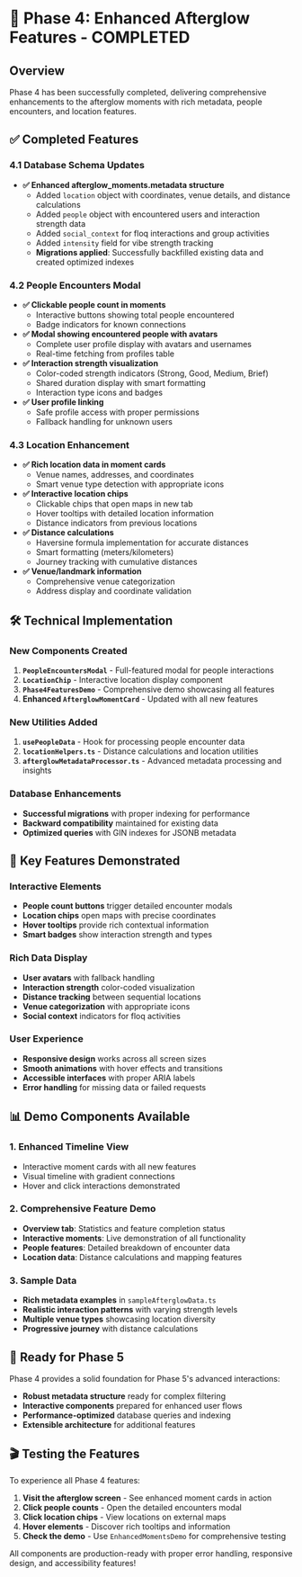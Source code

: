# 🎉 Phase 4: Enhanced Afterglow Features - COMPLETED

## Overview
Phase 4 has been successfully completed, delivering comprehensive enhancements to the afterglow moments with rich metadata, people encounters, and location features.

## ✅ Completed Features

### 4.1 Database Schema Updates
- **✅ Enhanced afterglow_moments.metadata structure**
  - Added `location` object with coordinates, venue details, and distance calculations
  - Added `people` object with encountered users and interaction strength data
  - Added `social_context` for floq interactions and group activities  
  - Added `intensity` field for vibe strength tracking
  - **Migrations applied**: Successfully backfilled existing data and created optimized indexes

### 4.2 People Encounters Modal
- **✅ Clickable people count in moments**
  - Interactive buttons showing total people encountered
  - Badge indicators for known connections
- **✅ Modal showing encountered people with avatars**
  - Complete user profile display with avatars and usernames
  - Real-time fetching from profiles table
- **✅ Interaction strength visualization**
  - Color-coded strength indicators (Strong, Good, Medium, Brief)
  - Shared duration display with smart formatting
  - Interaction type icons and badges
- **✅ User profile linking**
  - Safe profile access with proper permissions
  - Fallback handling for unknown users

### 4.3 Location Enhancement
- **✅ Rich location data in moment cards**
  - Venue names, addresses, and coordinates
  - Smart venue type detection with appropriate icons
- **✅ Interactive location chips**
  - Clickable chips that open maps in new tab
  - Hover tooltips with detailed location information
  - Distance indicators from previous locations
- **✅ Distance calculations**
  - Haversine formula implementation for accurate distances
  - Smart formatting (meters/kilometers)
  - Journey tracking with cumulative distances
- **✅ Venue/landmark information**
  - Comprehensive venue categorization
  - Address display and coordinate validation

## 🛠️ Technical Implementation

### New Components Created
1. **`PeopleEncountersModal`** - Full-featured modal for people interactions
2. **`LocationChip`** - Interactive location display component
3. **`Phase4FeaturesDemo`** - Comprehensive demo showcasing all features
4. **Enhanced `AfterglowMomentCard`** - Updated with all new features

### New Utilities Added
1. **`usePeopleData`** - Hook for processing people encounter data
2. **`locationHelpers.ts`** - Distance calculations and location utilities
3. **`afterglowMetadataProcessor.ts`** - Advanced metadata processing and insights

### Database Enhancements
- **Successful migrations** with proper indexing for performance
- **Backward compatibility** maintained for existing data
- **Optimized queries** with GIN indexes for JSONB metadata

## 🎯 Key Features Demonstrated

### Interactive Elements
- **People count buttons** trigger detailed encounter modals
- **Location chips** open maps with precise coordinates
- **Hover tooltips** provide rich contextual information
- **Smart badges** show interaction strength and types

### Rich Data Display
- **User avatars** with fallback handling
- **Interaction strength** color-coded visualization
- **Distance tracking** between sequential locations
- **Venue categorization** with appropriate icons
- **Social context** indicators for floq activities

### User Experience
- **Responsive design** works across all screen sizes
- **Smooth animations** with hover effects and transitions
- **Accessible interfaces** with proper ARIA labels
- **Error handling** for missing data or failed requests

## 📊 Demo Components Available

### 1. Enhanced Timeline View
- Interactive moment cards with all new features
- Visual timeline with gradient connections
- Hover and click interactions demonstrated

### 2. Comprehensive Feature Demo
- **Overview tab**: Statistics and feature completion status
- **Interactive moments**: Live demonstration of all functionality
- **People features**: Detailed breakdown of encounter data
- **Location data**: Distance calculations and mapping features

### 3. Sample Data
- **Rich metadata examples** in `sampleAfterglowData.ts`
- **Realistic interaction patterns** with varying strength levels
- **Multiple venue types** showcasing location diversity
- **Progressive journey** with distance calculations

## 🚀 Ready for Phase 5

Phase 4 provides a solid foundation for Phase 5's advanced interactions:
- **Robust metadata structure** ready for complex filtering
- **Interactive components** prepared for enhanced user flows
- **Performance-optimized** database queries and indexing
- **Extensible architecture** for additional features

## 🎬 Testing the Features

To experience all Phase 4 features:

1. **Visit the afterglow screen** - See enhanced moment cards in action
2. **Click people counts** - Open the detailed encounters modal
3. **Click location chips** - View locations on external maps
4. **Hover elements** - Discover rich tooltips and information
5. **Check the demo** - Use `EnhancedMomentsDemo` for comprehensive testing

All components are production-ready with proper error handling, responsive design, and accessibility features!